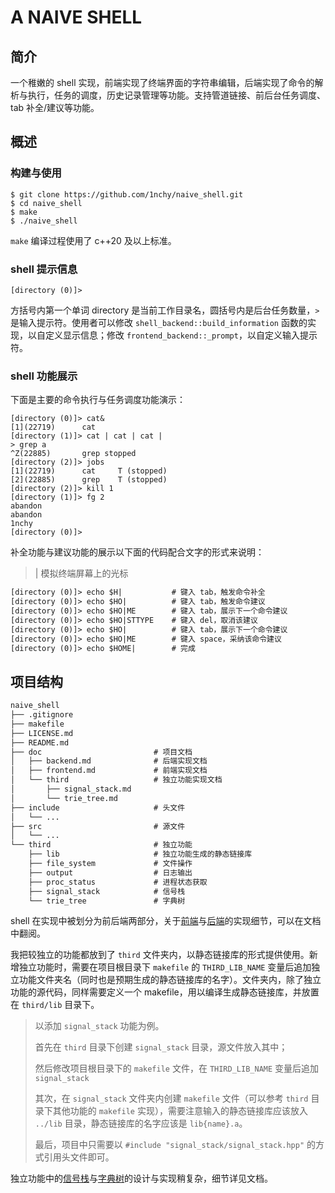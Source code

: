 # A NAIVE SHELL

## 简介

一个稚嫩的 shell 实现，前端实现了终端界面的字符串编辑，后端实现了命令的解析与执行，任务的调度，历史记录管理等功能。支持管道链接、前后台任务调度、tab 补全/建议等功能。

## 概述

### 构建与使用

~~~shell
$ git clone https://github.com/1nchy/naive_shell.git
$ cd naive_shell
$ make
$ ./naive_shell
~~~

`make` 编译过程使用了 c++20 及以上标准。

### shell 提示信息

~~~shell
[directory (0)]>
~~~

方括号内第一个单词 directory 是当前工作目录名，圆括号内是后台任务数量，`>` 是输入提示符。使用者可以修改 `shell_backend::build_information` 函数的实现，以自定义显示信息；修改 `frontend_backend::_prompt`，以自定义输入提示符。

### shell 功能展示

下面是主要的命令执行与任务调度功能演示：

~~~shell
[directory (0)]> cat&
[1](22719)      cat
[directory (1)]> cat | cat | cat |
> grep a
^Z(22885)       grep stopped
[directory (2)]> jobs
[1](22719)      cat     T (stopped)
[2](22885)      grep    T (stopped)
[directory (2)]> kill 1
[directory (1)]> fg 2
abandon
abandon
1nchy
[directory (0)]> 
~~~

补全功能与建议功能的展示以下面的代码配合文字的形式来说明：

> | 模拟终端屏幕上的光标

~~~txt
[directory (0)]> echo $H|           # 键入 tab，触发命令补全
[directory (0)]> echo $HO|          # 键入 tab，触发命令建议
[directory (0)]> echo $HO|ME        # 键入 tab，展示下一个命令建议
[directory (0)]> echo $HO|STTYPE    # 键入 del，取消该建议
[directory (0)]> echo $HO|          # 键入 tab，展示下一个命令建议
[directory (0)]> echo $HO|ME        # 键入 space，采纳该命令建议
[directory (0)]> echo $HOME|        # 完成
~~~

## 项目结构

~~~txt
naive_shell
├── .gitignore
├── makefile
├── LICENSE.md
├── README.md
├── doc                         # 项目文档
│   ├── backend.md              # 后端实现文档
│   ├── frontend.md             # 前端实现文档
│   └── third                   # 独立功能实现文档
│       ├── signal_stack.md
│       └── trie_tree.md
├── include                     # 头文件
│   └── ...
├── src                         # 源文件
│   └── ...
└── third                       # 独立功能
    ├── lib                     # 独立功能生成的静态链接库
    ├── file_system             # 文件操作
    ├── output                  # 日志输出
    ├── proc_status             # 进程状态获取
    ├── signal_stack            # 信号栈
    └── trie_tree               # 字典树
~~~

shell 在实现中被划分为前后端两部分，关于[前端](doc/frontend.md)与[后端](doc/backend.md)的实现细节，可以在文档中翻阅。

我把较独立的功能都放到了 `third` 文件夹内，以静态链接库的形式提供使用。新增独立功能时，需要在项目根目录下 `makefile` 的 `THIRD_LIB_NAME` 变量后追加独立功能文件夹名（同时也是预期生成的静态链接库的名字）。文件夹内，除了独立功能的源代码，同样需要定义一个 makefile，用以编译生成静态链接库，并放置在 `third/lib` 目录下。

> 以添加 `signal_stack` 功能为例。
> 
> 首先在 `third` 目录下创建 `signal_stack` 目录，源文件放入其中；
> 
> 然后修改项目根目录下的 `makefile` 文件，在 `THIRD_LIB_NAME` 变量后追加 `signal_stack`
> 
> 其次，在 `signal_stack` 文件夹内创建 `makefile` 文件（可以参考 `third` 目录下其他功能的 `makefile` 实现），需要注意输入的静态链接库应该放入 `../lib` 目录，静态链接库的名字应该是 `lib{name}.a`。
> 
> 最后，项目中只需要以 `#include "signal_stack/signal_stack.hpp"` 的方式引用头文件即可。

独立功能中的[信号栈](doc/third/signal_stack.md)与[字典树](doc/third/trie_tree.md)的设计与实现稍复杂，细节详见文档。
